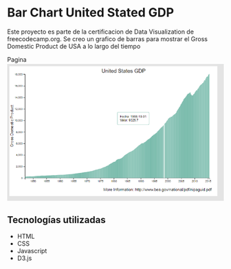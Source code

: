 # Bar Chart United Stated GDP

Este proyecto es parte de la certificacion de Data  Visualization de freecodecamp.org. Se creo un grafico de barras para mostrar el Gross Domestic Product de USA a lo largo del tiempo

Pagina
![Página](https://github.com/giselledonari/Bar-Chart-Data-visualization/blob/main/Captura.PNG)

## Tecnologías utilizadas

- HTML
- CSS
- Javascript
- D3.js

